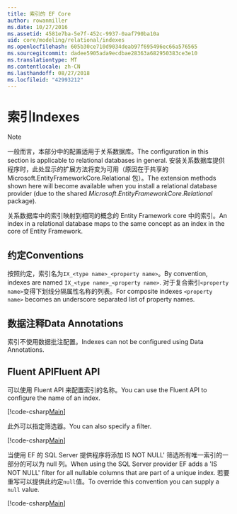 ```yaml
---
title: 索引的 EF Core
author: rowanmiller
ms.date: 10/27/2016
ms.assetid: 4581e7ba-5e7f-452c-9937-0aaf790ba10a
uid: core/modeling/relational/indexes
ms.openlocfilehash: 605b30ce710d9034deab97f695496ec66a576565
ms.sourcegitcommit: dadee5905ada9ecdbae28363a682950383ce3e10
ms.translationtype: MT
ms.contentlocale: zh-CN
ms.lasthandoff: 08/27/2018
ms.locfileid: "42993212"
---
```

# <a name="indexes"></a><span data-ttu-id="996e7-102">索引</span><span class="sxs-lookup"><span data-stu-id="996e7-102">Indexes</span></span>

> [!NOTE]  
> <span data-ttu-id="996e7-103">一般而言，本部分中的配置适用于关系数据库。</span><span class="sxs-lookup"><span data-stu-id="996e7-103">The configuration in this section is applicable to relational databases in general.</span></span> <span data-ttu-id="996e7-104">安装关系数据库提供程序时，此处显示的扩展方法将变为可用（原因在于共享的 Microsoft.EntityFrameworkCore.Relational 包）。</span><span class="sxs-lookup"><span data-stu-id="996e7-104">The extension methods shown here will become available when you install a relational database provider (due to the shared *Microsoft.EntityFrameworkCore.Relational* package).</span></span>

<span data-ttu-id="996e7-105">关系数据库中的索引映射到相同的概念的 Entity Framework core 中的索引。</span><span class="sxs-lookup"><span data-stu-id="996e7-105">An index in a relational database maps to the same concept as an index in the core of Entity Framework.</span></span>

## <a name="conventions"></a><span data-ttu-id="996e7-106">约定</span><span class="sxs-lookup"><span data-stu-id="996e7-106">Conventions</span></span>

<span data-ttu-id="996e7-107">按照约定，索引名为`IX_<type name>_<property name>`。</span><span class="sxs-lookup"><span data-stu-id="996e7-107">By convention, indexes are named `IX_<type name>_<property name>`.</span></span> <span data-ttu-id="996e7-108">对于复合索引`<property name>`变得下划线分隔属性名称的列表。</span><span class="sxs-lookup"><span data-stu-id="996e7-108">For composite indexes `<property name>` becomes an underscore separated list of property names.</span></span>

## <a name="data-annotations"></a><span data-ttu-id="996e7-109">数据注释</span><span class="sxs-lookup"><span data-stu-id="996e7-109">Data Annotations</span></span>

<span data-ttu-id="996e7-110">索引不使用数据批注配置。</span><span class="sxs-lookup"><span data-stu-id="996e7-110">Indexes can not be configured using Data Annotations.</span></span>

## <a name="fluent-api"></a><span data-ttu-id="996e7-111">Fluent API</span><span class="sxs-lookup"><span data-stu-id="996e7-111">Fluent API</span></span>

<span data-ttu-id="996e7-112">可以使用 Fluent API 来配置索引的名称。</span><span class="sxs-lookup"><span data-stu-id="996e7-112">You can use the Fluent API to configure the name of an index.</span></span>

[!code-csharp[Main](../../../../samples/core/Modeling/FluentAPI/Samples/Relational/IndexName.cs?name=Model&highlight=9)]

<span data-ttu-id="996e7-113">此外可以指定筛选器。</span><span class="sxs-lookup"><span data-stu-id="996e7-113">You can also specify a filter.</span></span>

[!code-csharp[Main](../../../../samples/core/Modeling/FluentAPI/Samples/Relational/IndexFilter.cs?name=Model&highlight=9)]

<span data-ttu-id="996e7-114">当使用 EF 的 SQL Server 提供程序将添加 IS NOT NULL' 筛选所有唯一索引的一部分的可以为 null 列。</span><span class="sxs-lookup"><span data-stu-id="996e7-114">When using the SQL Server provider EF adds a 'IS NOT NULL' filter for all nullable columns that are part of a unique index.</span></span> <span data-ttu-id="996e7-115">若要重写可以提供此约定`null`值。</span><span class="sxs-lookup"><span data-stu-id="996e7-115">To override this convention you can supply a `null` value.</span></span>

[!code-csharp[Main](../../../../samples/core/Modeling/FluentAPI/Samples/Relational/IndexNoFilter.cs?name=Model&highlight=10)]
